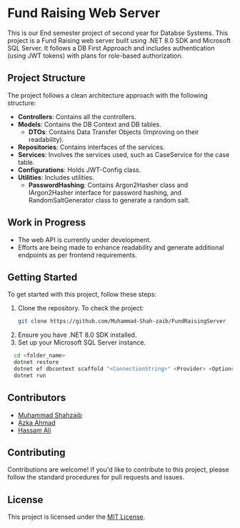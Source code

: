# Fund Raising Web Server
This is our End semester project of second year for Databse Systems.
This project is a Fund Raising web server built using .NET 8.0 SDK and Microsoft SQL Server. It follows a DB First Approach and includes authentication (using JWT tokens) with plans for role-based authorization.

## Project Structure

The project follows a clean architecture approach with the following structure:

- **Controllers**: Contains all the controllers.
- **Models**: Contains the DB Context and DB tables.
  - **DTOs**: Contains Data Transfer Objects (Improving on their readability).
- **Repositories**: Contains interfaces of the services.
- **Services**: Involves the services used, such as CaseService for the case table.
- **Configurations**: Holds JWT-Config class.
- **Utilities**: Includes utilities.
  - **PasswordHashing**: Contains Argon2Hasher class and IArgon2Hasher interface for password hashing, and RandomSaltGenerator class to generate a random salt.

## Work in Progress

- The web API is currently under development.
- Efforts are being made to enhance readability and generate additional endpoints as per frontend requirements.

## Getting Started

To get started with this project, follow these steps:

1. Clone the repository.
  To check the project:
   ```bash
   git clone https://github.com/Muhammad-Shah-zaib/FundRaisingServer
   ```
2. Ensure you have .NET 8.0 SDK installed.
3. Set up your Microsoft SQL Server instance.
  ```bash
    cd <folder_name>
    dotnet restore
    dotnet ef dbcontext scaffold "<ConnectionString>" <Provider> <Options>
    dotnet run
  ```

## Contributors
- [Muhammad Shahzaib](https://github.com/Muhammad-Shah-zaib)
- [Azka Ahmad](https://github.com/AzkaAhmad754)
- [Hassam Ali](https://github.com/Hassam-01)

## Contributing

Contributions are welcome! If you'd like to contribute to this project, please follow the standard procedures for pull requests and issues.

## License

This project is licensed under the [MIT License](LICENSE).
